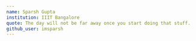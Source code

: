 ```yaml
---
name: Sparsh Gupta
institution: IIIT Bangalore
quote: The day will not be far away once you start doing that stuff.
github_user: imsparsh
---
```

